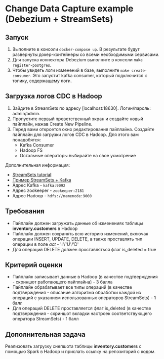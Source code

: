 # Change Data Capture example (Debezium + StreamSets)

## Запуск

1. Выполните в консоли `docker-compose up`. В результате будут развернуты докер-контейнеры со всеми необходимыми сервисами.
2. Для запуска коннектора Debezium выполните в консоли `make register-postgres`.
3. Чтобы увидеть логи изменений в базе, выполните `make create-consumer`. Это запустит kafka consumer, который подключится к топику, содержащему логи.

## Загрузка логов CDC в Hadoop

1. Зайдите в StreamSets по адресу [localhost:18630]. Логин/пароль: admin/admin.
2. Пропустите первый преветственный экран и создайте новый пайплайн, нажав Create New Pipeline.
3. Перед вами откроется окно редактирования пайплайна. Создайте пайплайн для загрузки логов CDC в Hadoop. Для этого вам понадобятся:
    * Kafka Consumer
    * Hadoop FS
    * Остальные операторы выбирайте на свое усмотрение
  
Дополнительная информация:
* [StreamSets tutorial](https://streamsets.com/documentation/datacollector/latest/help/datacollector/UserGuide/Tutorial/BasicTutorial.html)
* [Пример StreamSets + Kafka](https://youtu.be/SiZrkyEzpJc?t=491)
* Адрес Kafka - `kafka:9092`
* Адрес zookeeper - `zookeeper:2181`
* Адрес Hadoop - `hdfs://namenode:9000`

## Требования

* Пайплайн должен загружать данные об изменениях таблицы **inventory.customers** в Hadoop
* Пайплайн должен сохранять всю историю изменений, включая операции INSERT, UPDATE, DELETE, а также проставлять тип операции в поле *act* - 'I'/'U'/'D'
* Для операций DELETE должен проставляться флаг is_deleted = true

## Критерий оценки

* Пайплайн записывает данные в Hadoop (в качестве подтверждения - скриншот работающего пайплайна) - 3 балла
* Пайплайн обрабатывает все типы операций (в качестве подтверждения - описание алгоритма обработки каждой из операций с указанием использованных операторов StreamSets) - 1 балл
* Для операций DELETE проставляется флаг is_deleted (в качестве подтверждения - скриншот вкладки настроек соответствующего оператора StreamSets) - 1 балл

## Дополнительная задача

Реализовать загрузку снепшота таблицы **inventory.customers** с помощью Spark в Hadoop и прислать ссылку на репозиторий с кодом.


